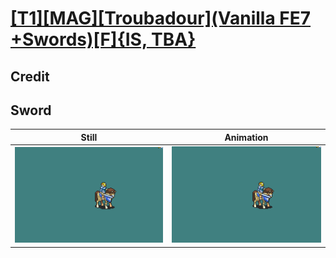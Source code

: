 # [\[T1\]\[MAG\]\[Troubadour\]\(Vanilla FE7 +Swords\)\[F\]{IS, TBA}](../)

## Credit


	
## Sword

| Still | Animation |
| :---: | :-------: |
| ![Sword still](./Sword_000.png) | ![Sword animation](./Sword.gif) |
